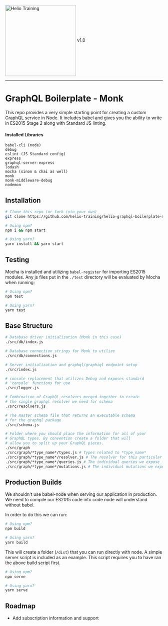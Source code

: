 <img src="http://i.imgur.com/UzC7XPe.png" alt="Helio Training" width="226" align="center"/> v1.0

---------------
# GraphQL Boilerplate - Monk

This repo provides a very simple starting point for creating a custom GraphQL service in Node. It
includes babel and gives you the ability to write in ES2015 Stage 2 along with Standard
JS linting. 

#### Installed Libraries

```text
babel-cli (node)
debug
eslint (JS Standard config)
express
graphql-server-express
lodash
mocha (sinon & chai as well)
monk
monk-middleware-debug
nodemon
```

## Installation
```sh
# Clone this repo (or fork into your own)
git clone https://github.com/helio-training/helio-graphql-boilerplate-monk.git graphql-project && cd graphql-project

# Using npm?
npm i && npm start

# Using yarn?
yarn install && yarn start
```

## Testing
Mocha is installed and utilizing `babel-register` for importing ES2015 modules.
Any js files put in the `./test` directory will be evaluated by Mocha when running:

```sh
# Using npm?
npm test

# Using yarn?
yarn test
```

## Base Structure
```sh
# Database driver initialization (Monk in this case)
./src/db/index.js

# Database connection strings for Monk to utilize
./src/db/connections.js

# Server initialization and graphql/graphiql endpoint setup
./src/index.js

# console replacement that utilizes Debug and exposes standard 
# 'console' functions for use
./src/logger.js

# Combination of GraphQL resolvers merged together to create 
# the single graphql resolver we need for schema
./src/resolvers.js

# The master schema file that returns an executable schema
# for the graphql package
./src/schema.js

# Folder where you should place the information for all of your
# GraphQL types. By convention create a folder that will
# allow you to split up your GraphQL pieces.
./src/graph
./src/graph/*type_name*/types.js # Types related to *type_name*
./src/graph/*type_name*/resolver.js # The resolver for this particular *type_name*
./src/graph/*type_name*/queries.js # The individual queries we expose for our graph
./src/graph/*type_name*/mutations.js # The individual mutations we expose for our graph
```

## Production Builds
We shouldn't use babel-node when serving our application in production. We need to
compile our ES2015 code into code node will understand without babel. 

In order to do this we can run:

```sh
# Using npm?
npm build

# Using yarn?
yarn build
```

This will create a folder (`/dist`) that you can run directly with node. A simple
server script is included as an example. This script requires you to have ran the 
above build script first.

```sh
# Using npm?
npm serve

# Using yarn?
yarn serve
```

## Roadmap

* Add subscription information and support
